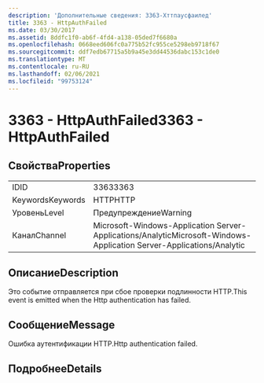 ```yaml
---
description: 'Дополнительные сведения: 3363-Хттпаусфаилед'
title: 3363 - HttpAuthFailed
ms.date: 03/30/2017
ms.assetid: 8ddfc1f0-ab6f-4fd4-a138-05ded7f6680a
ms.openlocfilehash: 0668eed606fc0a775b52fc955ce5298eb9718f67
ms.sourcegitcommit: ddf7edb67715a5b9a45e3dd44536dabc153c1de0
ms.translationtype: MT
ms.contentlocale: ru-RU
ms.lasthandoff: 02/06/2021
ms.locfileid: "99753124"
---
```

# <a name="3363---httpauthfailed"></a><span data-ttu-id="4f80c-103">3363 - HttpAuthFailed</span><span class="sxs-lookup"><span data-stu-id="4f80c-103">3363 - HttpAuthFailed</span></span>

## <a name="properties"></a><span data-ttu-id="4f80c-104">Свойства</span><span class="sxs-lookup"><span data-stu-id="4f80c-104">Properties</span></span>  
  
|||  
|-|-|  
|<span data-ttu-id="4f80c-105">ID</span><span class="sxs-lookup"><span data-stu-id="4f80c-105">ID</span></span>|<span data-ttu-id="4f80c-106">3363</span><span class="sxs-lookup"><span data-stu-id="4f80c-106">3363</span></span>|  
|<span data-ttu-id="4f80c-107">Keywords</span><span class="sxs-lookup"><span data-stu-id="4f80c-107">Keywords</span></span>|<span data-ttu-id="4f80c-108">HTTP</span><span class="sxs-lookup"><span data-stu-id="4f80c-108">HTTP</span></span>|  
|<span data-ttu-id="4f80c-109">Уровень</span><span class="sxs-lookup"><span data-stu-id="4f80c-109">Level</span></span>|<span data-ttu-id="4f80c-110">Предупреждение</span><span class="sxs-lookup"><span data-stu-id="4f80c-110">Warning</span></span>|  
|<span data-ttu-id="4f80c-111">Канал</span><span class="sxs-lookup"><span data-stu-id="4f80c-111">Channel</span></span>|<span data-ttu-id="4f80c-112">Microsoft-Windows-Application Server-Applications/Analytic</span><span class="sxs-lookup"><span data-stu-id="4f80c-112">Microsoft-Windows-Application Server-Applications/Analytic</span></span>|  
  
## <a name="description"></a><span data-ttu-id="4f80c-113">Описание</span><span class="sxs-lookup"><span data-stu-id="4f80c-113">Description</span></span>  

 <span data-ttu-id="4f80c-114">Это событие отправляется при сбое проверки подлинности HTTP.</span><span class="sxs-lookup"><span data-stu-id="4f80c-114">This event is emitted when the Http authentication has failed.</span></span>  
  
## <a name="message"></a><span data-ttu-id="4f80c-115">Сообщение</span><span class="sxs-lookup"><span data-stu-id="4f80c-115">Message</span></span>  

 <span data-ttu-id="4f80c-116">Ошибка аутентификации HTTP.</span><span class="sxs-lookup"><span data-stu-id="4f80c-116">Http authentication failed.</span></span>  
  
## <a name="details"></a><span data-ttu-id="4f80c-117">Подробнее</span><span class="sxs-lookup"><span data-stu-id="4f80c-117">Details</span></span>
